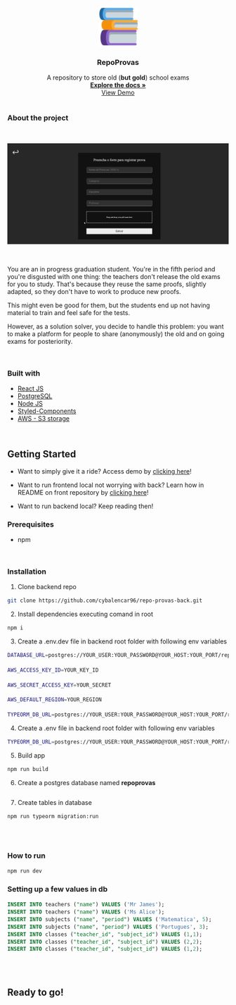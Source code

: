 <br />
<p align="center">
  <a href="/">
    <img src="https://github.com/cybalencar96/repo-provas-front/blob/main/public/logo.svg?raw=true" alt="Logo" width="90px" height="auto">
  </a>

<h3 align="center">RepoProvas</h3>

  <p align="center">
    A repository to store old (<strong>but gold</strong>) school exams
    <br />
    <a href="https://github.com/cybalencar96/repo-provas-back"><strong>Explore the docs »</strong></a>
    <br />
    <a href="https://repo-provas-front-cybalencar96.vercel.app/">View Demo</a>
    <br />
  </p>
</p>

#

### **About the project**

<br />
<p align="center">
<img src="https://github.com/cybalencar96/repo-provas-front/blob/main/public/preview.gif?raw=true" width="600px">
<p>

<br />


You are an in progress graduation student. You're in the fifth period and you're disgusted with one thing: the teachers don't release the old exams for you to study. That's because they reuse the same proofs, slightly adapted, so they don't have to work to produce new proofs.

This might even be good for them, but the students end up not having material to train and feel safe for the tests.

However, as a solution solver, you decide to handle this problem: you want to make a platform for people to share (anonymously) the old and on going exams for posteriority.

<br />

### **Built with**

- [React JS](https://reactjs.org/)
- [PostgreSQL](https://www.postgresql.org/)
- [Node JS](https://nodejs.org/en/)
- [Styled-Components](https://styled-components.com/)
- [AWS - S3 storage](https://aws.amazon.com/pt/s3/)
  
 <br />

## **Getting Started**

- Want to simply give it a ride? Access demo by [clicking here](https://repo-provas-front-cybalencar96.vercel.app/)!

- Want to run frontend local not worrying with back? Learn how in README on front repository by [clicking here](https://github.com/cybalencar96/repo-provas-front)!

- Want to run backend local? Keep reading then!

### **Prerequisites**

- npm

<br />

### **Installation**

1.  Clone backend repo

```sh
git clone https://github.com/cybalencar96/repo-provas-back.git
```

2. Install dependencies executing comand in root

```sh
npm i
```

3. Create a .env.dev file in backend root folder with following env variables
```sh
DATABASE_URL=postgres://YOUR_USER:YOUR_PASSWORD@YOUR_HOST:YOUR_PORT/repoprovas

AWS_ACCESS_KEY_ID=YOUR_KEY_ID

AWS_SECRET_ACCESS_KEY=YOUR_SECRET

AWS_DEFAULT_REGION=YOUR_REGION

TYPEORM_DB_URL=postgres://YOUR_USER:YOUR_PASSWORD@YOUR_HOST:YOUR_PORT/repoprovas
```

4. Create a .env file in backend root folder with following env variables
```sh
TYPEORM_DB_URL=postgres://YOUR_USER:YOUR_PASSWORD@YOUR_HOST:YOUR_PORT/repoprovas
```


5. Build app

```sh
npm run build
```

6. Create a postgres database named **repoprovas**

```sh 
```
7. Create tables in database

```sh
npm run typeorm migration:run
```

<br />
<br />

### **How to run**

```sh
npm run dev
```

### **Setting up a few values in db**

```sql
INSERT INTO teachers ("name") VALUES ('Mr James');
INSERT INTO teachers ("name") VALUES ('Ms Alice');
INSERT INTO subjects ("name", "period") VALUES ('Matematica', 5);
INSERT INTO subjects ("name", "period") VALUES ('Portugues', 3);
INSERT INTO classes ("teacher_id", "subject_id") VALUES (1,1);
INSERT INTO classes ("teacher_id", "subject_id") VALUES (2,2);
INSERT INTO classes ("teacher_id", "subject_id") VALUES (1,2);
```

<br />
<br />

## **Ready to go!**